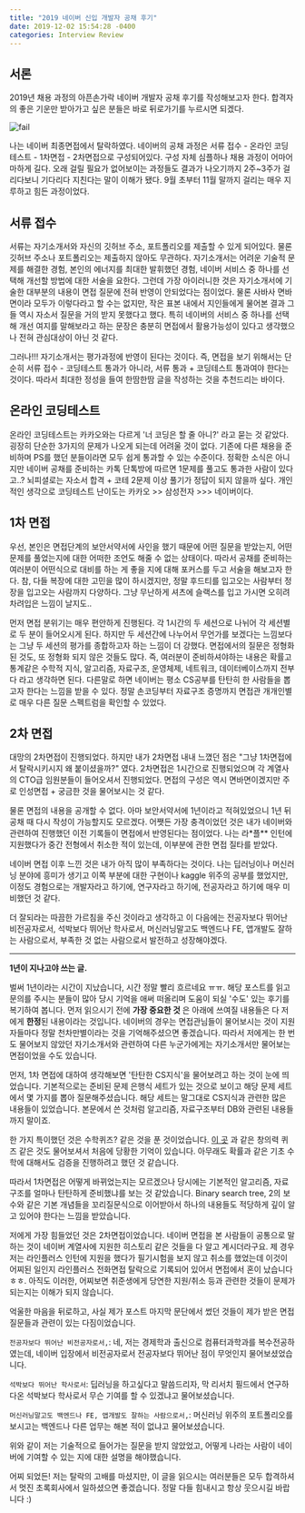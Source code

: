 ```yaml
---
title: "2019 네이버 신입 개발자 공채 후기"
date: 2019-12-02 15:54:28 -0400
categories: Interview Review
---
```


## 서론 ##
2019년 채용 과정의 아픈손가락 네이버 개발자 공채 후기를 작성해보고자 한다.
합격자의 좋은 기운만 받아가고 싶은 분들은 바로 뒤로가기를 누르시면 되겠다.

![fail](https://i.imgur.com/G0kfTwF.png)

나는 네이버 최종면접에서 탈락하였다.
네이버의 공채 과정은 서류 접수 - 온라인 코딩테스트 - 1차면접 - 2차면접으로 구성되어있다.
구성 자체 심플하나 채용 과정이 어마어마하게 길다.
오래 걸릴 필요가 없어보이는 과정들도 결과가 나오기까지 2주~3주가 걸리다보니 기다리다 지친다는 말이 이해가 됐다.
9월 초부터 11월 말까지 걸리는 매우 지루하고 힘든 과정이었다.

## 서류 접수 ##
서류는 자기소개서와 자신의 깃허브 주소, 포트폴리오를 제출할 수 있게 되어있다.
물론 깃허브 주소나 포트폴리오는 제출하지 않아도 무관하다.
자기소개서는 어려운 기술적 문제를 해결한 경험, 본인의 에너지를 최대한 발휘했던 경험, 네이버 서비스 중 하나를 선택해 개선할 방법에 대한 서술을 요한다.
그런데 가장 아이러니한 것은 자기소개서에 기술한 대부분의 내용이 면접 질문에 전혀 반영이 안되었다는 점이었다.
물론 사바사 면바면이라 모두가 이렇다라고 할 수는 없지만, 작은 표본 내에서 지인들에게 물어본 결과 그들 역시 자소서 질문을 거의 받지 못했다고 했다.
특히 네이버의 서비스 중 하나를 선택해 개선 여지를 말해보라고 하는 문장은 충분히 면접에서 활용가능성이 있다고 생각했으나 전혀 관심대상이 아닌 것 같다.

그러나!!! 자기소개서는 평가과정에 반영이 된다는 것이다.
즉, 면접을 보기 위해서는 단순히 서류 접수 - 코딩테스트 통과가 아니라, 서류 통과 + 코딩테스트 통과여야 한다는 것이다.
따라서 최대한 정성을 들여 한땀한땀 글을 작성하는 것을 추천드리는 바이다.

## 온라인 코딩테스트 ##
온라인 코딩테스트는 카카오와는 다르게 '너 코딩은 할 줄 아니?' 라고 묻는 것 같았다.
굉장히 단순한 3가지의 문제가 나오게 되는데 어려울 것이 없다.
기존에 다른 채용을 준비하며 PS를 했던 분들이라면 모두 쉽게 통과할 수 있는 수준이다.
정확한 소식은 아니지만 네이버 공채를 준비하는 카톡 단톡방에 따르면 1문제를 풀고도 통과한 사람이 있다고..?
뇌피셜로는 자소서 합격 + 코테 2문제 이상 풀기가 정답이 되지 않을까 싶다.
개인적인 생각으로 코딩테스트 난이도는 카카오 >> 삼성전자 >>> 네이버이다.

## 1차 면접 ##
우선, 본인은 면접단계의 보안서약서에 사인을 했기 때문에 어떤 질문을 받았는지, 어떤 문제를 풀었는지에 대한 어떠한 조언도 해줄 수 없는 상태이다.
따라서 공채를 준비하는 여러분이 어떤식으로 대비를 하는 게 좋을 지에 대해 포커스를 두고 서술을 해보고자 한다.
참, 다들 복장에 대한 고민을 많이 하시겠지만, 정말 후드티를 입고오는 사람부터 정장을 입고오는 사람까지 다양하다.
그냥 무난하게 셔츠에 슬랙스를 입고 가시면 오히려 차려입은 느낌이 날지도..

먼저 면접 분위기는 매우 편안하게 진행된다.
각 1시간의 두 세션으로 나뉘어 각 세션별로 두 분이 들어오시게 된다.
하지만 두 세션간에 나누어서 무언가를 보겠다는 느낌보다는 그냥 두 세션의 평가를 종합하고자 하는 느낌이 더 강했다.
면접에서의 질문은 정형화된 것도, 또 정형화 되지 않은 것들도 많다.
즉, 여러분이 준비하셔야하는 내용은 확률고 통계같은 수학적 지식, 알고리즘, 자료구조, 운영체제, 네트워크, 데이터베이스까지 전부 다 라고 생각하면 된다.
다른말로 하면 네이버는 평소 CS공부를 탄탄히 한 사람들을 뽑고자 한다는 느낌을 받을 수 있다.
정말 손코딩부터 자료구조 증명까지 면접관 개개인별로 매우 다른 질문 스펙트럼을 확인할 수 있었다.

## 2차 면접 ##
대망의 2차면접이 진행되었다.
하지만 내가 2차면접 내내 느꼈던 점은 "그냥 1차면접에서 탈락시키시지 왜 붙이셨을까?" 였다.
2차면접은 1시간으로 진행되었으며 각 계열사의 CTO급 임원분들이 들어오셔서 진행되었다.
면접의 구성은 역시 면바면이겠지만 주로 인성면접 + 궁금한 것을 물어보시는 것 같다.

물론 면접의 내용을 공개할 수 없다.
아마 보안서약서에 1년이라고 적혀있었으니 1년 뒤 공채 때 다시 작성이 가능할지도 모르겠다.
어쨋든 가장 충격이었던 것은 내가 네이버와 관련하여 진행했던 이전 기록들이 면접에서 반영된다는 점이었다.
나는 라*플** 인턴에 지원했다가 중간 전형에서 취소한 적이 있는데, 이부분에 관한 면접 질타를 받았다.

네이버 면접 이후 느낀 것은 내가 아직 많이 부족하다는 것이다.
나는 딥러닝이나 머신러닝 분야에 흥미가 생기고 이쪽 부분에 대한 구현이나 kaggle 위주의 공부를 했었지만,
이정도 경험으로는 개발자라고 하기에, 연구자라고 하기에, 전공자라고 하기에 매우 미비했던 것 같다.

더 잘되라는 따끔한 가르침을 주신 것이라고 생각하고 이 다음에는
전공자보다 뛰어난 비전공자로서, 석박보다 뛰어난 학사로서, 머신러닝말고도 백엔드나 FE, 앱개발도 잘하는 사람으로서,
부족한 것 없는 사람으로서 발전하고 성장해야겠다.

--------------------------------------

**1년이 지나고야 쓰는 글.**

벌써 1년이라는 시간이 지났습니다, 시간 정말 빨리 흐르네요 ㅠㅠ.
해당 포스트를 읽고 문의를 주시는 분들이 많아 당시 기억을 애써 떠올리며 도움이 되실 '수도' 있는 후기를 복기하여 봅니다.
먼저 읽으시기 전에 **가장 중요한 것** 은 아래에 쓰여질 내용들은 다 저에게 **한정**된 내용이라는 것입니다.
네이버의 경우는 면접관님들이 물어보시는 것이 지원자들마다 정말 천차만별이라는 것을 기억해주셨으면 좋겠습니다.
따라서 저에게는 한 번도 물어보지 않았던 자기소개서와 관련하여 다른 누군가에게는 자기소개서만 물어보는 면접이었을 수도 있습니다.

먼저, 1차 면접에 대하여 생각해보면 '탄탄한 CS지식'을 물어보려고 하는 것이 눈에 띄었습니다.
기본적으로는 준비된 문제 은행식 세트가 있는 것으로 보이고 해당 문제 세트에서 몇 가지를 뽑아 질문해주셨습니다.
해당 세트는 말그대로 CS지식과 관련한 많은 내용들이 있었습니다.
본문에서 쓴 것처럼 알고리즘, 자료구조부터 DB와 관련된 내용들까지 말이죠.

한 가지 특이했던 것은 수학퀴즈? 같은 것을 푼 것이었습니다.
[이 곳](https://blog.naver.com/askmrkwon/220789622540) 과 같은 창의력 퀴즈 같은 것도 물어보셔서 처음에 당황한 기억이 있습니다.
아무래도 확률과 같은 기초 수학에 대해서도 검증을 진행하려고 했던 것 같습니다.

따라서 1차면접은 어떻게 바뀌었는지는 모르겠으나 당시에는 기본적인 알고리즘, 자료구조를 얼마나 탄탄하게 준비했냐를 보는 것 같았습니다.
Binary search tree, 2의 보수와 같은 기본 개념들을 꼬리질문식으로 이어받아서 하나의 내용들도 적당하게 깊이 알고 있어야 한다는 느낌을 받았습니다.

저에게 가장 힘들었던 것은 2차면접이었습니다.
네이버 면접을 본 사람들이 공통으로 말하는 것이 네이버 계열사에 지원한 히스토리 같은 것들을 다 알고 계시더라구요.
제 경우 저는 라인플러스 인턴에 지원을 했다가 필기시험을 보지 않고 취소를 했었는데 이것이 어찌된 일인지 라인플러스 전화면접 탈락으로 기록되어 있어서 면접에서 혼이 났습니다 ㅎㅎ.
아직도 이러한, 어찌보면 취준생에게 당연한 지원/취소 등과 관련한 것들이 문제가 되는지는 이해가 되지 않습니다.

억울한 마음을 뒤로하고, 사실 제가 포스트 마지막 문단에서 썼던 것들이 제가 받은 면접 질문들과 관련이 있는 다짐이었습니다.

`전공자보다 뛰어난 비전공자로서,`: 네, 저는 경제학과 출신으로 컴퓨터과학과를 복수전공하였는데, 네이버 입장에서 비전공자로서 전공자보다 뛰어난 점이 무엇인지 물어보셨었습니다.

`석박보다 뛰어난 학사로서`: 딥러닝을 하고싶다고 말씀드리자, 막 리서치 필드에서 연구하다온 석박보다 학사로서 무슨 기여를 할 수 있겠냐고 물어보셨습니다.

`머신러닝말고도 백엔드나 FE, 앱개발도 잘하는 사람으로서,`: 머신러닝 위주의 포트폴리오를 보시고는 백엔드나 다른 업무는 해본 적이 없냐고 물어보셨습니다.

위와 같이 저는 기술적으로 들어가는 질문을 받지 않았었고, 어떻게 나라는 사람이 네이버에 기여할 수 있는 지에 대한 설명을 해야했습니다.

어찌 되었든! 저는 탈락의 고배를 마셨지만, 이 글을 읽으시는 여러분들은 모두 합격하셔서 멋진 초록회사에서 일하셨으면 좋겠습니다.
정말 다들 힘내시고 항상 웃으시길 바랍니다 :)

